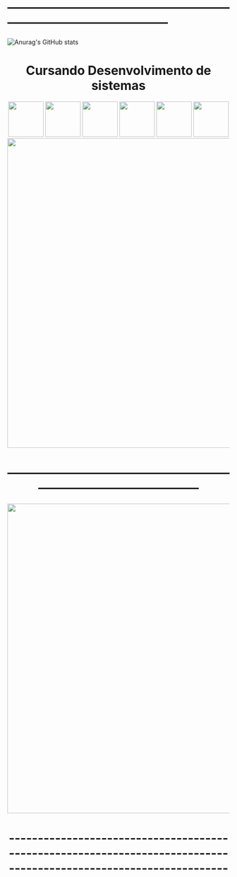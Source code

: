 # ———————————————————————————————
![Anurag's GitHub stats](https://github-readme-stats.vercel.app/api?username=sxmyy&show_icons=true&theme=transparent) <div align="center"> 
# Cursando Desenvolvimento de sistemas
<div align="center">
<img src="https://cdn.jsdelivr.net/gh/devicons/devicon/icons/photoshop/photoshop-plain.svg" width="80px" height="80px" center="80px"  />

<img src="https://cdn.jsdelivr.net/gh/devicons/devicon/icons/premierepro/premierepro-original.svg" width="80px" height="80px"  />

<img src="https://cdn.jsdelivr.net/gh/devicons/devicon/icons/javascript/javascript-plain.svg" width="80px" height="80px"  />

<img src="https://cdn.jsdelivr.net/gh/devicons/devicon/icons/html5/html5-plain.svg" width="80px" height="80px"  />

<img src="https://cdn.jsdelivr.net/gh/devicons/devicon/icons/css3/css3-plain.svg" width="80px" height="80px"  />

<img src="https://cdn.jsdelivr.net/gh/devicons/devicon/icons/vscode/vscode-original.svg" width="80px" height="80px"  /> 



<div align="left">
<img src="C:\Users\JoaoV\OneDrive\Área_de_Trabalho\linha_reta.png" width="700px" />
</div>

# ———————————————————————————————

<div align="center">
<img src="https://w0.peakpx.com/wallpaper/863/398/HD-wallpaper-grateful-miyamoto-musashi-slam-dunk-takehiko-inoue-vagabond.jpg" width="700px" />
</div>

# ------------------------------------------------------------------------------------------------------------------

